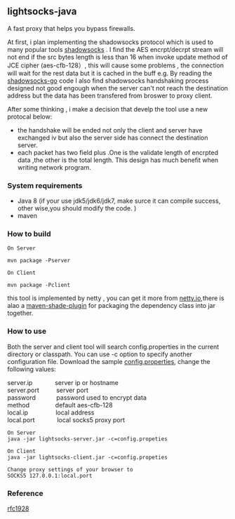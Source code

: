 ## lightsocks-java
A fast proxy that helps you bypass firewalls.

At first, i plan implementing the shadowsocks protocol  which is used to many popular tools  [shadowsocks](https://github.com/shadowsocks/) .  I find the AES encrpt/decrpt stream  will not end if the src bytes length  is less than 16  when invoke update method of JCE cipher (aes-cfb-128）, this will cause some problems , the connection will wait for the rest data but it is cached in the buff e.g.  By reading the [shadowsocks-go](https://github.com/shadowsocks/shadowsocks-go) code  I also find  shadowsocks handshaking process designed  not good engough when the server can't not reach the destination address  but the data has been transfered  from broswer to proxy client.

After some thinking , i make a decision that develp the tool use a new protocal  below:<br>
 *  the handshake will be ended not only the client and server have exchanged  iv but also the server side has connect the            destination server.
 *  each packet has two field plus .One is the validate length of encrpted data ,the other is the total length. This design has       much benefit when writing network program.

### System requirements
 *  Java 8 (if your use jdk5/jdk6/jdk7, make surce it can compile success, other wise,you should  modify the code. )
 *  maven

### How to build
```
On Server

mvn package -Pserver

On Client 

mvn package -Pclient
```
this tool is implemented by netty , you can get it more from [netty.io](http://netty.io),there is alao a [maven-shade-plugin](maven.apache.org/plugins/maven-shade-plugin/) for packaging the dependency class into jar together.

### How to use

Both the server and client tool will search config.properties in the current directory or classpath. You can use -c option to specify another configuration file. Download the sample [config.properties](https://github.com/lightsocks/lightsocks-java/blob/master/src/main/resources/config.properties), change the following values:

server.ip &nbsp;&nbsp;&nbsp;&nbsp; &nbsp; &nbsp; &nbsp; &nbsp;server ip or hostname<br>
server.port &nbsp; &nbsp; &nbsp; &nbsp; &nbsp;server port<br>
password &nbsp;&nbsp; &nbsp; &nbsp; &nbsp; &nbsp; password used to encrypt data<br>
method &nbsp;&nbsp;&nbsp;&nbsp;&nbsp;&nbsp; &nbsp; &nbsp; &nbsp; &nbsp;default aes-cfb-128<br>
local.ip &nbsp;&nbsp;&nbsp;&nbsp;&nbsp;&nbsp;&nbsp; &nbsp; &nbsp; &nbsp; &nbsp;local address<br>
local.port &nbsp;&nbsp;&nbsp;&nbsp; &nbsp; &nbsp; &nbsp; &nbsp;local socks5 proxy port<br>

```
On Server
java -jar lightsocks-server.jar -c=config.propeties

On Client
java -jar lightsocks-client.jar -c=config.propeties

Change proxy settings of your browser to
SOCKS5 127.0.0.1:local.port
```

 
### Reference
[rfc1928](http://www.ietf.org/rfc/rfc1928.txt)
